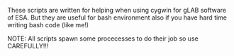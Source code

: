 These scripts are written for helping when using cygwin for gLAB software of ESA.
But they are useful for bash environment also if you have hard time writing bash code (like me!)

NOTE: All scripts spawn some procecesses to do their job so use CAREFULLY!!!
